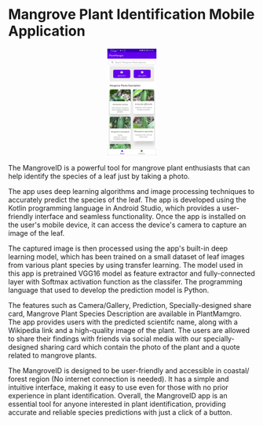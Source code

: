 # Mangrove Plant Identification Mobile Application 

<p align="center">
  <img src="Homescreen.jpg" width="100" title="Home Screen">
</p>

The MangroveID is a powerful tool for mangrove plant enthusiasts that can help identify the species of a leaf just by taking a photo.

The app uses deep learning algorithms and image processing techniques to accurately predict the species of the leaf. The app is developed using the Kotlin programming language in Android Studio, which provides a user-friendly interface and seamless functionality. Once the app is installed on the user's mobile device, it can access the device's camera to capture an image of the leaf.

The captured image is then processed using the app's built-in deep learning model, which has been trained on a small dataset of leaf images from various plant species by using transfer learning. The model used in this app is pretrained VGG16 model as feature extractor and fully-connected layer with Softmax activation function as the classifer. The programming language that used to develop the prediction model is Python.

The features such as Camera/Gallery, Prediction, Specially-designed share card, Mangrove Plant Species Description are available in PlantMamgro. The app provides users with the predicted scientifc name, along with a Wikipedia link and a high-quality image of the plant. The users are allowed to share their findings with friends via social media with our specially-designed sharing card which contain the photo of the plant and a quote related to mangrove plants.

The MangroveID is designed to be user-friendly and accessible in coastal/ forest region (No internet connection is needed). It has a simple and intuitive interface, making it easy to use even for those with no prior experience in plant identification. Overall, the MangroveID app is an essential tool for anyone interested in plant identification, providing accurate and reliable species predictions with just a click of a button.
